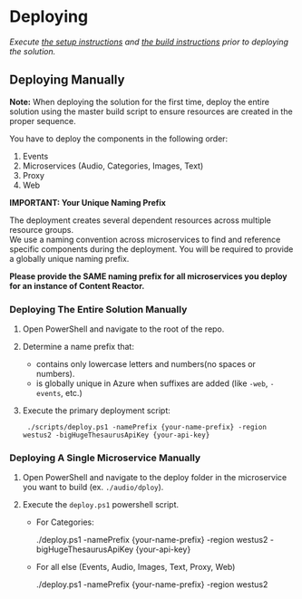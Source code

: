 # Deploying

_Execute [the setup instructions](setup.md) and [the build instructions](building.md) prior to 
deploying the solution._

## Deploying Manually

**Note:** When deploying the solution for the first time, 
deploy the entire solution using the master build script to ensure
resources are created in the proper sequence.

You have to deploy the components in the following order:
1. Events
2. Microservices (Audio, Categories, Images, Text)
3. Proxy
4. Web

**IMPORTANT: Your Unique Naming Prefix**

The deployment creates several dependent resources across multiple resource groups.  
We use a naming convention across microservices to find and reference specific components
during the deployment.  You will be required to provide a globally unique naming prefix.

**Please provide the SAME naming prefix for all microservices you deploy for an instance of Content Reactor.**

### Deploying The Entire Solution Manually

1. Open PowerShell and navigate to the root of the repo.
2. Determine a name prefix that:
    * contains only lowercase letters and numbers(no spaces or numbers).
    * is globally unique in Azure when suffixes are added (like `-web`, `-events`, etc.)
3. Execute the primary deployment script:

        ./scripts/deploy.ps1 -namePrefix {your-name-prefix} -region westus2 -bigHugeThesaurusApiKey {your-api-key}

### Deploying A Single Microservice Manually

1. Open PowerShell and navigate to the deploy folder in the microservice you want to build (ex. `./audio/dploy`).
2. Execute the `deploy.ps1` powershell script.

    * For Categories:

        ./deploy.ps1 -namePrefix {your-name-prefix} -region westus2 -bigHugeThesaurusApiKey {your-api-key}

    * For all else (Events, Audio, Images, Text, Proxy, Web)

        ./deploy.ps1 -namePrefix {your-name-prefix} -region westus2

